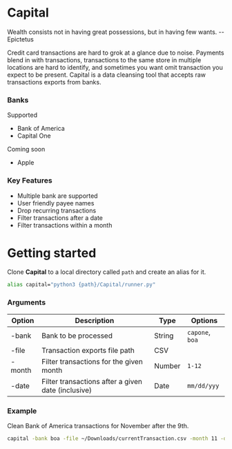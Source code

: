 # Capital
Wealth consists not in having great possessions, but in having few wants. --Epictetus

Credit card transactions are hard to grok at a glance due to noise. Payments blend in with transactions, transactions to the same store in multiple locations are hard to identify, and sometimes you want omit transaction you expect to be present. Capital is a data cleansing tool that accepts raw transactions exports from banks.

### __Banks__
Supported
- Bank of America
- Capital One
  
Coming soon
- Apple
### __Key Features__

- Multiple bank are supported
- User friendly payee names
- Drop recurring transactions
- Filter transactions after a date
- Filter transactions within a month

# __Getting started__
Clone __Capital__ to a local directory called `path` and create an alias for it. 
```bash
alias capital="python3 {path}/Capital/runner.py"
```

### Arguments
| Option | Description |  Type  |  Options  |
| ------ | ----------- | ------ | -------- | 
| -bank  | Bank to be processed | String | `capone`, `boa` |
| -file  | Transaction exports file path | CSV |
| -month | Filter transactions for the given month | Number | `1-12` |
| -date | Filter transactions after a given date (inclusive) | Date | `mm/dd/yyy` |

### Example
Clean Bank of America transactions for November after the 9th.
```bash
capital -bank boa -file ~/Downloads/currentTransaction.csv -month 11 -date 11/9/2021
```




